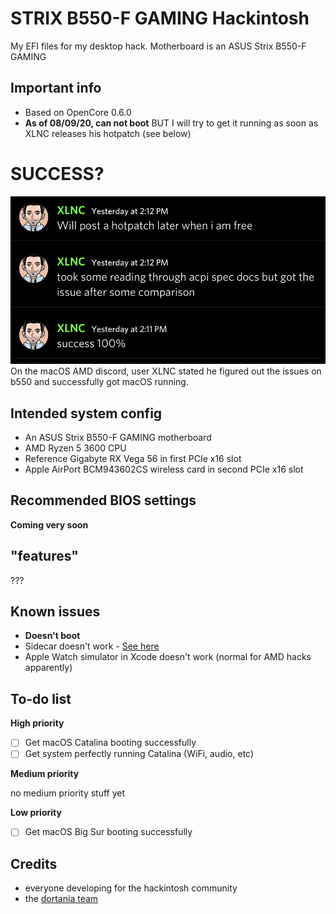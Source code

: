 # STRIX B550-F GAMING Hackintosh
My EFI files for my desktop hack. Motherboard is an ASUS Strix B550-F GAMING

## Important info
- Based on OpenCore 0.6.0
- **As of 08/09/20, can not boot** BUT I will try to get it running as soon as XLNC releases his hotpatch (see below)

# SUCCESS?
![Image of XLNC saying he got b550 booting macOS](/7ABC8423-A20B-4743-B26A-F77217D6BD7A.jpeg)
On the macOS AMD discord, user XLNC stated he figured out the issues on b550 and successfully got macOS running.

## Intended system config
- An ASUS Strix B550-F GAMING motherboard
- AMD Ryzen 5 3600 CPU
- Reference Gigabyte RX Vega 56 in first PCIe x16 slot
- Apple AirPort BCM943602CS wireless card in second PCIe x16 slot

## Recommended BIOS settings
**Coming very soon**

## "features"
???

## Known issues
- **Doesn't boot**
- Sidecar doesn't work - [See here](https://github.com/AMD-OSX/bugtracker/issues/1)
- Apple Watch simulator in Xcode doesn't work (normal for AMD hacks apparently)

## To-do list

**High priority**
- [ ] Get macOS Catalina booting successfully
- [ ] Get system perfectly running Catalina (WiFi, audio, etc)

**Medium priority**

no medium priority stuff yet

**Low priority**
- [ ] Get macOS Big Sur booting successfully

## Credits
- everyone developing for the hackintosh community
- the [dortania team](https://github.com/orgs/dortania/people)
